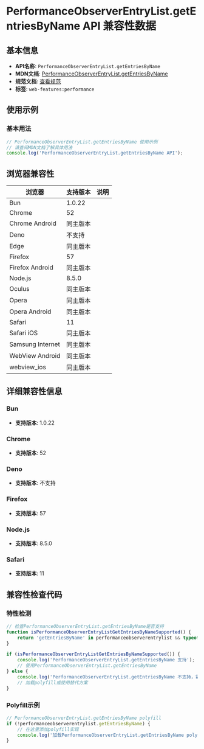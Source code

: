 # PerformanceObserverEntryList.getEntriesByName API 兼容性数据

## 基本信息

- **API名称**: `PerformanceObserverEntryList.getEntriesByName`
- **MDN文档**: [PerformanceObserverEntryList.getEntriesByName](https://developer.mozilla.org/docs/Web/API/PerformanceObserverEntryList/getEntriesByName)
- **规范文档**: [查看规范](https://w3c.github.io/performance-timeline/#dom-performanceobserverentrylist-getentriesbyname)
- **标签**: `web-features:performance`

## 使用示例

### 基本用法

```javascript
// PerformanceObserverEntryList.getEntriesByName 使用示例
// 请查阅MDN文档了解具体用法
console.log('PerformanceObserverEntryList.getEntriesByName API');
```

## 浏览器兼容性

| 浏览器 | 支持版本 | 说明 |
|--------|----------|------|
| Bun | 1.0.22 |  |
| Chrome | 52 |  |
| Chrome Android | 同主版本 |  |
| Deno | 不支持 |  |
| Edge | 同主版本 |  |
| Firefox | 57 |  |
| Firefox Android | 同主版本 |  |
| Node.js | 8.5.0 |  |
| Oculus | 同主版本 |  |
| Opera | 同主版本 |  |
| Opera Android | 同主版本 |  |
| Safari | 11 |  |
| Safari iOS | 同主版本 |  |
| Samsung Internet | 同主版本 |  |
| WebView Android | 同主版本 |  |
| webview_ios | 同主版本 |  |

## 详细兼容性信息

### Bun

- **支持版本**: 1.0.22

### Chrome

- **支持版本**: 52

### Deno

- **支持版本**: 不支持

### Firefox

- **支持版本**: 57

### Node.js

- **支持版本**: 8.5.0

### Safari

- **支持版本**: 11

## 兼容性检查代码

### 特性检测

```javascript
// 检查PerformanceObserverEntryList.getEntriesByName是否支持
function isPerformanceObserverEntryListGetEntriesByNameSupported() {
    return 'getEntriesByName' in performanceobserverentrylist && typeof performanceobserverentrylist.getEntriesByName === 'function';
}

if (isPerformanceObserverEntryListGetEntriesByNameSupported()) {
    console.log('PerformanceObserverEntryList.getEntriesByName 支持');
    // 使用PerformanceObserverEntryList.getEntriesByName
} else {
    console.log('PerformanceObserverEntryList.getEntriesByName 不支持，需要polyfill');
    // 加载polyfill或使用替代方案
}
```

### Polyfill示例

```javascript
// PerformanceObserverEntryList.getEntriesByName polyfill
if (!performanceobserverentrylist.getEntriesByName) {
    // 在这里添加polyfill实现
    console.log('加载PerformanceObserverEntryList.getEntriesByName polyfill');
}
```

